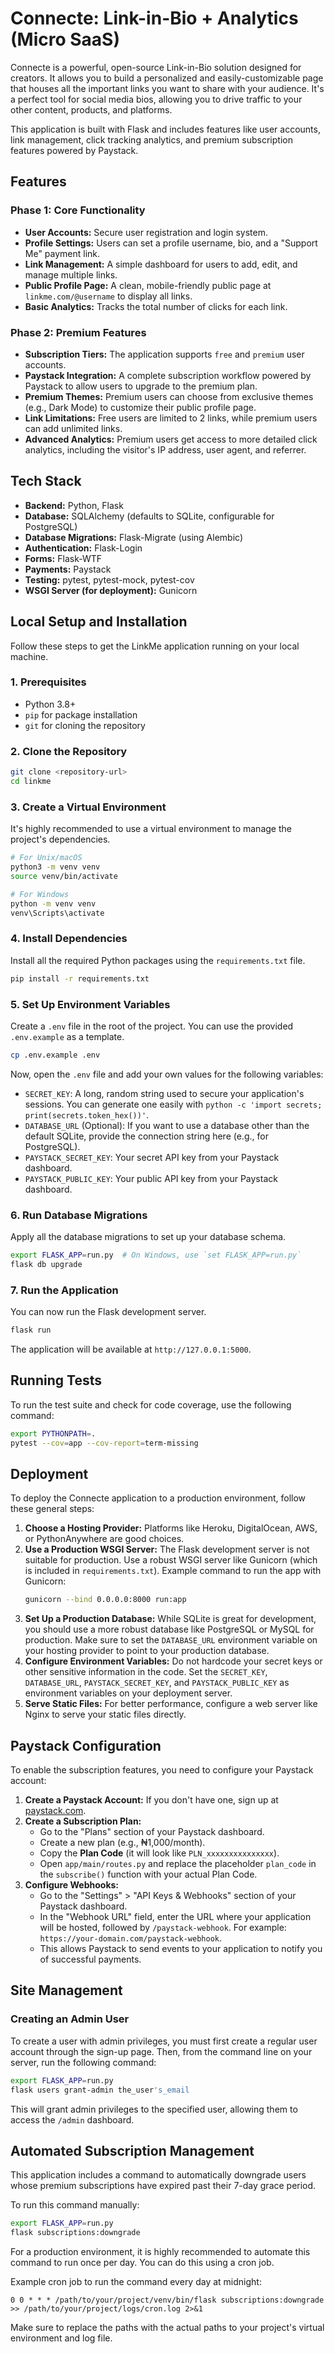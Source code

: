 # Connecte: Link-in-Bio + Analytics (Micro SaaS)

Connecte is a powerful, open-source Link-in-Bio solution designed for creators. It allows you to build a personalized and easily-customizable page that houses all the important links you want to share with your audience. It's a perfect tool for social media bios, allowing you to drive traffic to your other content, products, and platforms.

This application is built with Flask and includes features like user accounts, link management, click tracking analytics, and premium subscription features powered by Paystack.

## Features

### Phase 1: Core Functionality
- **User Accounts:** Secure user registration and login system.
- **Profile Settings:** Users can set a profile username, bio, and a "Support Me" payment link.
- **Link Management:** A simple dashboard for users to add, edit, and manage multiple links.
- **Public Profile Page:** A clean, mobile-friendly public page at `linkme.com/@username` to display all links.
- **Basic Analytics:** Tracks the total number of clicks for each link.

### Phase 2: Premium Features
- **Subscription Tiers:** The application supports `free` and `premium` user accounts.
- **Paystack Integration:** A complete subscription workflow powered by Paystack to allow users to upgrade to the premium plan.
- **Premium Themes:** Premium users can choose from exclusive themes (e.g., Dark Mode) to customize their public profile page.
- **Link Limitations:** Free users are limited to 2 links, while premium users can add unlimited links.
- **Advanced Analytics:** Premium users get access to more detailed click analytics, including the visitor's IP address, user agent, and referrer.

## Tech Stack
- **Backend:** Python, Flask
- **Database:** SQLAlchemy (defaults to SQLite, configurable for PostgreSQL)
- **Database Migrations:** Flask-Migrate (using Alembic)
- **Authentication:** Flask-Login
- **Forms:** Flask-WTF
- **Payments:** Paystack
- **Testing:** pytest, pytest-mock, pytest-cov
- **WSGI Server (for deployment):** Gunicorn

## Local Setup and Installation

Follow these steps to get the LinkMe application running on your local machine.

### 1. Prerequisites
- Python 3.8+
- `pip` for package installation
- `git` for cloning the repository

### 2. Clone the Repository
```bash
git clone <repository-url>
cd linkme
```

### 3. Create a Virtual Environment
It's highly recommended to use a virtual environment to manage the project's dependencies.
```bash
# For Unix/macOS
python3 -m venv venv
source venv/bin/activate

# For Windows
python -m venv venv
venv\Scripts\activate
```

### 4. Install Dependencies
Install all the required Python packages using the `requirements.txt` file.
```bash
pip install -r requirements.txt
```

### 5. Set Up Environment Variables
Create a `.env` file in the root of the project. You can use the provided `.env.example` as a template.
```bash
cp .env.example .env
```
Now, open the `.env` file and add your own values for the following variables:
- `SECRET_KEY`: A long, random string used to secure your application's sessions. You can generate one easily with `python -c 'import secrets; print(secrets.token_hex())'`.
- `DATABASE_URL` (Optional): If you want to use a database other than the default SQLite, provide the connection string here (e.g., for PostgreSQL).
- `PAYSTACK_SECRET_KEY`: Your secret API key from your Paystack dashboard.
- `PAYSTACK_PUBLIC_KEY`: Your public API key from your Paystack dashboard.

### 6. Run Database Migrations
Apply all the database migrations to set up your database schema.
```bash
export FLASK_APP=run.py  # On Windows, use `set FLASK_APP=run.py`
flask db upgrade
```

### 7. Run the Application
You can now run the Flask development server.
```bash
flask run
```
The application will be available at `http://127.0.0.1:5000`.

## Running Tests

To run the test suite and check for code coverage, use the following command:
```bash
export PYTHONPATH=.
pytest --cov=app --cov-report=term-missing
```

## Deployment

To deploy the Connecte application to a production environment, follow these general steps:

1.  **Choose a Hosting Provider:** Platforms like Heroku, DigitalOcean, AWS, or PythonAnywhere are good choices.
2.  **Use a Production WSGI Server:** The Flask development server is not suitable for production. Use a robust WSGI server like Gunicorn (which is included in `requirements.txt`).
    Example command to run the app with Gunicorn:
    ```bash
    gunicorn --bind 0.0.0.0:8000 run:app
    ```
3.  **Set Up a Production Database:** While SQLite is great for development, you should use a more robust database like PostgreSQL or MySQL for production. Make sure to set the `DATABASE_URL` environment variable on your hosting provider to point to your production database.
4.  **Configure Environment Variables:** Do not hardcode your secret keys or other sensitive information in the code. Set the `SECRET_KEY`, `DATABASE_URL`, `PAYSTACK_SECRET_KEY`, and `PAYSTACK_PUBLIC_KEY` as environment variables on your deployment server.
5.  **Serve Static Files:** For better performance, configure a web server like Nginx to serve your static files directly.

## Paystack Configuration

To enable the subscription features, you need to configure your Paystack account:

1.  **Create a Paystack Account:** If you don't have one, sign up at [paystack.com](https://paystack.com/).
2.  **Create a Subscription Plan:**
    - Go to the "Plans" section of your Paystack dashboard.
    - Create a new plan (e.g., ₦1,000/month).
    - Copy the **Plan Code** (it will look like `PLN_xxxxxxxxxxxxxxx`).
    - Open `app/main/routes.py` and replace the placeholder `plan_code` in the `subscribe()` function with your actual Plan Code.
3.  **Configure Webhooks:**
    - Go to the "Settings" > "API Keys & Webhooks" section of your Paystack dashboard.
    - In the "Webhook URL" field, enter the URL where your application will be hosted, followed by `/paystack-webhook`. For example: `https://your-domain.com/paystack-webhook`.
    - This allows Paystack to send events to your application to notify you of successful payments.

## Site Management

### Creating an Admin User

To create a user with admin privileges, you must first create a regular user account through the sign-up page. Then, from the command line on your server, run the following command:

```bash
export FLASK_APP=run.py
flask users grant-admin the_user's_email
```
This will grant admin privileges to the specified user, allowing them to access the `/admin` dashboard.

## Automated Subscription Management

This application includes a command to automatically downgrade users whose premium subscriptions have expired past their 7-day grace period.

To run this command manually:
```bash
export FLASK_APP=run.py
flask subscriptions:downgrade
```

For a production environment, it is highly recommended to automate this command to run once per day. You can do this using a cron job.

Example cron job to run the command every day at midnight:
```cron
0 0 * * * /path/to/your/project/venv/bin/flask subscriptions:downgrade >> /path/to/your/project/logs/cron.log 2>&1
```
Make sure to replace the paths with the actual paths to your project's virtual environment and log file.
